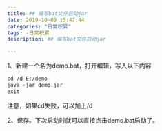 ```yaml
---
title: ## 编写bat文件启动jar
date: 2019-10-09 15:47:44 
categories: "日常积累" 
tags: -日常积累
description: ## 编写bat文件启动jar

---
```




1、新建一个名为demo.bat，打开编辑，写入以下内容

``` xml
cd /d E:/demo
java -jar demo.jar
exit

```

 注意，如果cd失败，可以加上/d

2、保存。下次启动时就可以直接点击demo.bat启动了。

